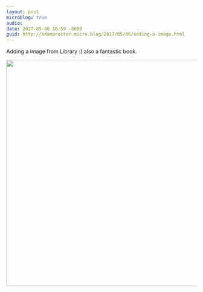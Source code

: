 ```yaml
---
layout: post
microblog: true
audio: 
date: 2017-05-06 16:59 -0000
guid: http://adamprocter.micro.blog/2017/05/06/adding-a-image.html
---
```

Adding a image from Library :) also a fantastic book. 

<img src="http://adamprocter.micro.blog/uploads/2017/b1a03daf1e.jpg" width="600" height="600" style="height: auto" />
